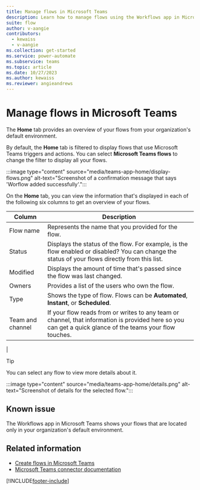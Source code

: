```yaml
---
title: Manage flows in Microsoft Teams
description: Learn how to manage flows using the Workflows app in Microsoft Teams
suite: flow
author: v-aangie
contributors:
  - kewaiss
  - v-aangie
ms.collection: get-started
ms.service: power-automate
ms.subservice: teams
ms.topic: article
ms.date: 10/27/2023
ms.author: kewaiss
ms.reviewer: angieandrews
---
```


# Manage flows in Microsoft Teams

The **Home** tab provides an overview of your flows from your organization's default environment.

By default, the **Home** tab is filtered to display flows that use Microsoft Teams triggers and actions. You can select **Microsoft Teams flows** to change the filter to display all your flows.

:::image type="content" source="media/teams-app-home/display-flows.png" alt-text="Screenshot of a confirmation message that says 'Worflow added successfully'.":::

On the **Home** tab, you can view the information that's displayed in each of the following six columns to get an overview of your flows.

Column | Description
----|----
 Flow name | Represents the name that you provided for the flow.
 Status | Displays the status of the flow. For example, is the flow enabled or disabled? You can change the status of your flows directly from this list.
 Modified | Displays the amount of time that's passed since the flow was last changed.
 Owners | Provides a list of the users who own the flow.
 Type |Shows the type of flow. Flows can be **Automated**, **Instant**, or **Scheduled**.
 Team and channel |If your flow reads from or writes to any team or channel, that information is provided here so you can get a quick glance of the teams your flow touches.
  |
> [!TIP]
> You can select any flow to view more details about it.

:::image type="content" source="media/teams-app-home/details.png" alt-text="Screenshot of details for the selected flow.":::

## Known issue

The Workflows app in Microsoft Teams shows your flows that are located only in your organization's default environment.

## Related information

- [Create flows in Microsoft Teams](./teams-app-create.md)
- [Microsoft Teams connector documentation](/connectors/teams/)


[!INCLUDE[footer-include](../includes/footer-banner.md)]
